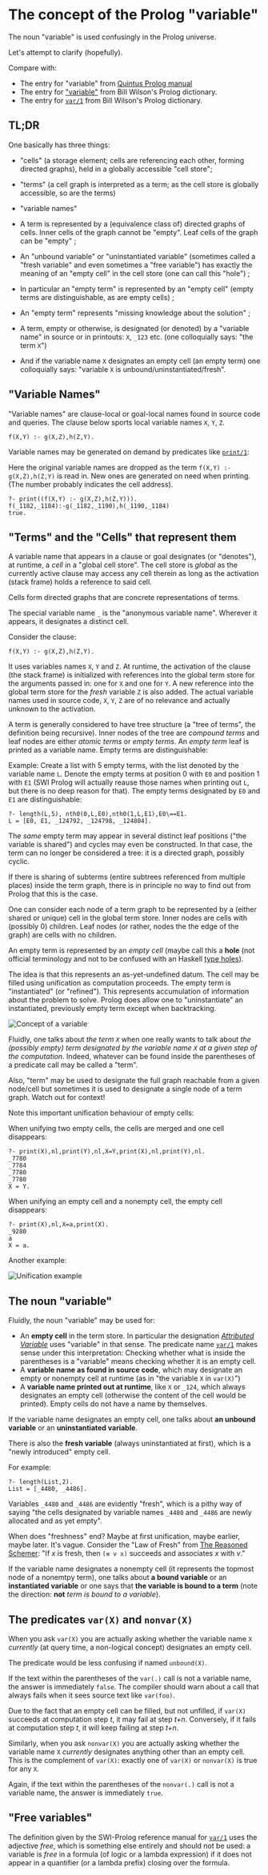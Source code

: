 # The concept of the Prolog "variable"

The noun "variable" is used confusingly in the Prolog universe. 

Let's attempt to clarify (hopefully).

Compare with:

- The entry for "variable" from [Quintus Prolog manual](https://quintus.sics.se/isl/quintus/html/quintus/glo-glo.html)
- The entry for ["variable"](http://www.cse.unsw.edu.au/~billw/prologdict.html#variable) from Bill Wilson's Prolog dictionary.
- The entry for [`var/1`](http://www.cse.unsw.edu.au/~billw/prologdict.html#termtype) from Bill Wilson's Prolog dictionary.

## TL;DR

One basically has three things: 

   - "cells" (a storage element; cells are referencing each other, forming directed graphs), held in a globally accessible "cell store";
   - "terms" (a cell graph is interpreted as a term; as the cell store is globally accessible, so are the terms)
   - "variable names"

- A term is represented by a (equivalence class of) directed graphs of cells. Inner cells of the graph cannot be "empty".
  Leaf cells of the graph can be "empty" ;
- An "unbound variable" or "uninstantiated variable" (sometimes called a "fresh variable" and even sometimes a "free variable") 
  has exactly the meaning of an "empty cell" in the cell store (one can call this  "hole") ;
- In particular an "empty term" is represented by an "empty cell" (empty terms are distinguishable, as are empty cells) ;
- An "empty term" represents "missing knowledge about the solution" ;
- A term, empty or otherwise, is designated (or denoted) by a "variable name" in source or in printouts: 
  `X`, `_123` etc. (one colloquially says: "the term `X`")
- And if the variable name `X` designates an empty cell (an empty term) one colloquially says: "variable `X` is unbound/uninstantiated/fresh".
    
## "Variable Names"

"Variable names" are clause-local or goal-local names found in source code and queries. The clause below sports local variable names `X`, `Y`, `Z`.

```
f(X,Y) :- g(X,Z),h(Z,Y).
```

Variable names may be generated on demand by predicates like [`print/1`](https://eu.swi-prolog.org/pldoc/doc_for?object=print/1):

Here the original variable names are dropped as the term `f(X,Y) :- g(X,Z),h(Z,Y)` is read in. New ones are generated on need when
printing. (The number probably indicates the cell address).

```
?- print((f(X,Y) :- g(X,Z),h(Z,Y))).
f(_1182,_1184):-g(_1182,_1190),h(_1190,_1184)
true.
```

## "Terms" and the "Cells" that represent them

A variable name that appears in a clause or goal designates (or "denotes"), at runtime, a _cell_ in a "global cell store".
The cell store is _global_ as the currently active clause may access any cell therein as long as the activation (stack frame)
holds a reference to said cell. 

Cells form directed graphs that are concrete representations of terms.   

The special variable name `_` is the "anonymous variable name". Wherever it appears, it designates a distinct cell.

Consider the clause:

```
f(X,Y) :- g(X,Z),h(Z,Y).
```

It uses variables names `X`, `Y` and `Z`. At runtime, the activation of the clause (the stack frame) is initialized with
references into the global term store for the arguments passed in: one for `X` and one for `Y`. A new reference into the 
global term store for the _fresh_ variable `Z` is also added. The actual variable names used in source code, `X`, `Y`, `Z`
are of no relevance and actually unknown to the activation. 

A term is generally considered to have tree structure (a "tree of terms", the definition being recursive). Inner nodes of
the tree are _compound terms_ and leaf nodes are either _atomic terms_ or _empty terms_. An _empty term_ leaf is printed
as a variable name. Empty terms are distinguishable: 

Example: Create a list with 5 empty terms, with the list denoted by the variable name `L`. Denote the empty terms at
position 0 with `E0` and position 1 with `E1` (SWI Prolog will actually reause those names when printing out
`L`, but there is no deep reason for that). The empty terms designated by `E0` and `E1` are distinguishable:

```
?- length(L,5), nth0(0,L,E0),nth0(1,L,E1),E0\==E1.
L = [E0, E1, _124792, _124798, _124804].
```

The _same_ empty term may appear in several distinct leaf positions ("the variable is shared") and cycles may even be
constructed. In that case, the term can no longer be considered a tree: it is a directed graph, possibly cyclic.

If there is sharing of subterms (entire subtrees referenced from multiple places) inside the term graph, there is in
principle no way to find out from Prolog that this is the case.

One can consider each node of a term graph to be represented by a (either shared or unique) cell in the global term store.
Inner nodes are cells with (possibly 0) children. Leaf nodes (or rather, nodes the the edge of the graph) are cells with 
no children. 

An empty term is represented by an _empty cell_ (maybe call this a **hole** (not official terminology and not to be confused 
with an Haskell [type holes](https://wiki.haskell.org/GHC/Typed_holes)). 

The idea is that this represents an as-yet-undefined datum. The cell may be filled using unification as computation
proceeds. The empty term is "instantiated" (or "refined"). This represents accumulation of information about the problem to 
solve. Prolog does allow one to "uninstantiate" an instantiated, previously empty term except when backtracking.

![Concept of a variable](concept_of_variable.svg)

Fluidly, one talks about _the term `X`_ when one really wants to talk about _the (possibly empty) term designated by the 
variable name `X` at a given step of the computation_. Indeed, whatever can be found inside the parentheses of a 
predicate call may be called a "term".

Also, "term" may be used to designate the full graph reachable from a given node/cell but sometimes it is used to
designate a single node of a term graph. Watch out for context!

Note this important unification behaviour of empty cells:

When unifying two empty cells, the cells are merged and one cell disappears:

```
?- print(X),nl,print(Y),nl,X=Y,print(X),nl,print(Y),nl.
_7780
_7784
_7780
_7780
X = Y.
```

When unifying an empty cell and a nonempty cell, the empty cell disappears:

```
?- print(X),nl,X=a,print(X).
_9280
a
X = a.
```

Another example:

![Unification example](unification_example.svg)

## The noun "variable"

Fluidly, the noun "variable" may be used for:

- An **empty cell** in the term store. In particular the designation [_Attributed Variable_](https://eu.swi-prolog.org/pldoc/man?section=attvar)
uses "variable" in that sense. The predicate name [`var/1`](https://eu.swi-prolog.org/pldoc/doc_for?object=var/1) makes sense under this 
interpretation: Checking whether what is inside the parentheses is a "variable" means checking whether it is an empty cell.
- A **variable name as found in source code**, which may designate an empty or nonempty cell at runtime (as in "the variable `X` in `var(X)`")
- A **variable name printed out at runtime**, like `X` or `_124`, which always designates an empty cell (otherwise the content of the cell would be
printed). Empty cells do not have a name by themselves.

If the variable name designates an empty cell, one talks about **an unbound variable** or an **uninstantiated variable**. 

There is also the **fresh variable** (always uninstantiated at first), which is a "newly introduced" empty cell. 

For example:

```
?- length(List,2).
List = [_4480, _4486].
```

Variables `_4480` and `_4486` are evidently "fresh", which is a pithy way of saying "the cells designated by variable names `_4480` and `_4486` are newly allocated and as yet empty".

When does "freshness" end? Maybe at first unification, maybe earlier, maybe later. It's vague. Consider the "Law of Fresh" from [The Reasoned Schemer](https://mitpress.mit.edu/books/reasoned-schemer): "If _x_ is fresh, then `(≡ v x)` succeeds and associates _x_ with _v_."

If the variable name designates a nonempty cell (it represents the topmost node of a nonemtpy term), one talks about **a bound variable** or an
**instantiated variable** or one says that **the variable is bound to a term** (note the direction: **not** _term is bound to a variable_).

## The predicates `var(X)` and `nonvar(X)`

When you ask `var(X)` you are actually asking whether the variable name `X` _currently_ (at query time, a non-logical concept)
designates an empty cell.

The predicate would be less confusing if named `unbound(X)`.

If the text within the parentheses of the `var(.)` call is not a variable name, the answer is immediately `false`. 
The compiler should warn about a call that always fails when it sees source text like `var(foo)`.

 Due to the fact that an empty cell can be filled, but not unfilled, if `var(X)` succeeds at computation
step _t_, it may fail at step _t+n_. Conversely, if it fails at computation step _t_, it will keep failing at step _t+n_.

Similarly, when you ask `nonvar(X)` you are actually asking whether the variable name `X` _currently_ designates anything other
than an empty cell. This is the complement of `var(X)`: exactly one of `var(X)` or `nonvar(X)` is true for any `X`.  

Again, if the text within the parentheses of the `nonvar(.)` call is not a variable name, the answer is immediately `true`.

## "Free variables"

The definition given by the SWI-Prolog reference manual for
[`var/1`](https://eu.swi-prolog.org/pldoc/doc_for?object=var/1) uses the adjective _free_, which is something else
entirely and should not be used: a variable is _free_ in a formula (of logic or a lambda expression) if it does not appear
in a quantifier (or a lambda prefix) closing over the formula.

